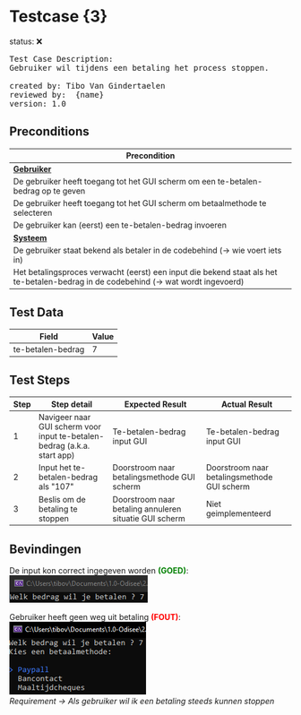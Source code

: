 # Testcase {3}

status: ❌
<pre>
Test Case Description:
Gebruiker wil tijdens een betaling het process stoppen.

created by: Tibo Van Gindertaelen
reviewed by:  {name}
version: 1.0
</pre>

## Preconditions
| Precondition |
| ------------ |
| <u><b>Gebruiker</b><u/> |
| De gebruiker heeft toegang tot het GUI scherm om een te-betalen-bedrag op te geven |
| De gebruiker heeft toegang tot het GUI scherm om betaalmethode te selecteren |
| De gebruiker kan (eerst) een te-betalen-bedrag invoeren |
| <u><b>Systeem</b><u/> |
| De gebruiker staat bekend als betaler in de codebehind (-> wie voert iets in)  |
| Het betalingsproces verwacht (eerst) een input die bekend staat als het te-betalen-bedrag in de codebehind (-> wat wordt ingevoerd)  |


## Test Data
| Field      | Value   |
| ---------- | ------- |
| te-betalen-bedrag | 7 |



## Test Steps
| Step | Step detail | Expected Result | Actual Result |
| ---- | ----------- | --------------- | ------------- |
| 1    | Navigeer naar GUI scherm voor input te-betalen-bedrag (a.k.a. start app) | Te-betalen-bedrag input GUI | Te-betalen-bedrag input GUI |
| 2    | Input het te-betalen-bedrag als "107"  | Doorstroom naar betalingsmethode GUI scherm | Doorstroom naar betalingsmethode GUI scherm |
| 3    | Beslis om de betaling te stoppen  | Doorstroom naar betaling annuleren situatie GUI scherm | Niet geimplementeerd |

## Bevindingen

De input kon correct ingegeven worden <span style="color:green; font-weight:bold">(GOED)</span>:</br>
![Alt text](image-6.png)</br>

Gebruiker heeft geen weg uit betaling <span style="color:red; font-weight:bold">(FOUT)</span>:</br>
![Alt text](image-5.png)</br>
<span style="font-style:italic">Requirement -> Als gebruiker wil ik een betaling steeds kunnen stoppen</span>